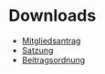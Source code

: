 # Downloads

- [Mitgliedsantrag](/dl/2023-12-13_Mitgliedsantrag_cbue-4.pdf)
- [Satzung](/dl/Satzung.pdf)
- [Beitragsordnung](/dl/Beitragsordnung.pdf)